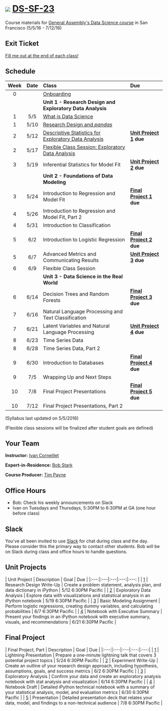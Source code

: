 # ![](https://ga-dash.s3.amazonaws.com/production/assets/logo-9f88ae6c9c3871690e33280fcf557f33.png) [DS-SF-23](https://github.com/ga-students/DS-SF-23)

Course materials for [General Assembly's Data Science course](https://generalassemb.ly/education/data-science/san-francisco) in San Francisco (5/5/16 - 7/12/16)

## Exit Ticket

[Fill me out at the end of each class!](http://tiny.cc/ds-sf-23)

## Schedule

| Week | Date | Class | Due |
|:---:|:---:|:---|:---|
| 0 | | [Onboarding](./onboarding) | |
| | | **Unit 1 - Research Design and Exploratory Data Analysis** |
| 1 | 5/5 | [What is Data Science](./classes/01) | |
| 1 | 5/10 | [Research Design and _pandas_](./classes/02) | |
| 2 | 5/12 | [Descriptive Statistics for Exploratory Data Analysis](./classes/03) | **[Unit Project 1](./unit-projects/1) due** |
| 2 | 5/17 | [Flexible Class Session: Exploratory Data Analysis](./classes/04) | |
| 3 | 5/19 | Inferential Statistics for Model Fit | **[Unit Project 2](./unit-projects/2) due** |
| | | **Unit 2 - Foundations of Data Modeling** | |
| 3 | 5/24 | Introduction to Regression and Model Fit | **[Final Project 1](./final-project/1) due** |
| 4 | 5/26 | Introduction to Regression and Model Fit, Part 2 | |
| 4 | 5/31 | Introduction to Classification | |
| 5 | 6/2 | Introduction to Logistic Regression | **[Final Project 2](./final-project/2) due** |
| 5 | 6/7 | Advanced Metrics and Communicating Results | **[Unit Project 3](./unit-projects/3) due** |
| 6 | 6/9 | Flexible Class Session | |
| | | **Unit 3 - Data Science in the Real World** | |
| 6 | 6/14 | Decision Trees and Random Forests | **[Final Project 3](./final-project/3) due** |
| 7 | 6/16 | Natural Language Processing and Text Classification | |
| 7 | 6/21 | Latent Variables and Natural Language Processing | **[Unit Project 4](./unit-projects/4) due** |
| 8 | 6/23 | Time Series Data | |
| 8 | 6/28 | Time Series Data, Part 2 | |
| 9 | 6/30 | Introduction to Databases | **[Final Project 4](./final-project/4) due** |
| 9 | 7/5 | Wrapping Up and Next Steps | |
| 10 | 7/8 | Final Project Presentations | **[Final Project 5](./final-project/5) due** |
| 10 | 7/12 | Final Project Presentations, Part 2 | |

(Syllabus last updated on 5/5/2016)

(Flexible class sessions will be finalized after student goals are defined)

## Your Team

**Instructor:** [Ivan Corneillet](mailto:ivan+GA@paspeur.com)

**Expert-in-Residence:** [Bob Stark](mailto:bobness@gmail.com)

**Course Producer:** [Tim Payne](mailto:timothy.payne@generalassemb.ly)

## Office Hours

- Bob: Check his weekly announcements on Slack
- Ivan on Tuesdays and Thursdays, 5:30PM to 6:30PM at GA (one hour before class)

## Slack

You've all been invited to use [Slack](https://ds-sf-23.slack.com) for chat during class and the day.  Please consider this the primary way to contact other students.  Bob will be on Slack during class and office hours to handle questions.

## Unit Projects

| Unit Project | Description | Goal | Due |
|:---:|:---|:---|:---:|:---: |
| [1](./unit-projects/1) | Research Design Write-Up | Create a problem statement, analysis plan, and data dictionary in iPython | 5/12 6:30PM Pacific |
| [2](./unit-projects/2) | Exploratory Data Analysis | Explore data with visualizations and statistical analysis in an iPython notebook | 5/19 6:30PM Pacific |
| [3](./unit-projects/3) | Basic Modeling Assignment | Perform logistic regressions, creating dummy variables, and calculating probabilities | 6/7 6:30PM Pacific |
| [4](./unit-projects/4) | Notebook with Executive Summary | Present your findings in an iPython notebook with executive summary, visuals, and recommendations | 6/21 6:30PM Pacific |

## Final Project

| Final Project, Part | Description | Goal | Due |
|:---:|:---|:---|:---:|:---:|
| [1](./final-project/1) | Lightning Presentation | Prepare a one-minute lightning talk that covers 3 potential project topics | 5/24 6:30PM Pacific |
| [2](./final-project/2) | Experiment Write-Up | Create an outline of your research design approach, including hypothesis, assumptions, goals, and success metrics | 6/2 6:30PM Pacific |
| [3](./final-project/3) | Exploratory Analysis | Confirm your data and create an exploratory analysis notebook with stat analysis and visualization | 6/14 6:30PM Pacific |
| [4](./final-project/4) | Notebook Draft | Detailed iPython technical notebook with a summary of your statistical analysis, model, and evaluation metrics | 6/30 6:30PM Pacific |
| [5](./final-project/5) | Presentation | Detailed presentation deck that relates your data, model, and findings to a non-technical audience | 7/8 6:30PM Pacific |
